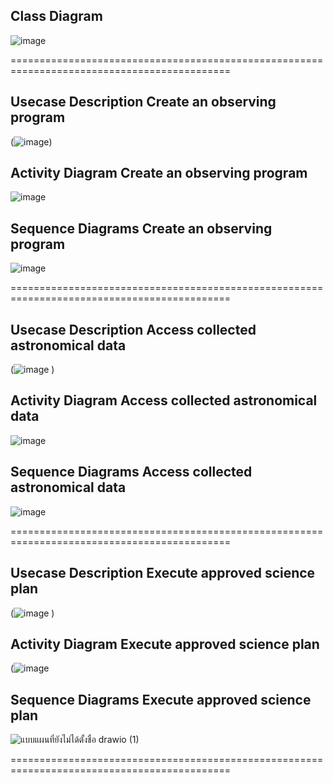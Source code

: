 ## **Class Diagram**
![image]()

============================================================================================

## **Usecase Description Create an observing program**
(![image](https://github.com/user-attachments/assets/8a06d31c-8330-43a8-9637-c76d1bb69f42))

## **Activity Diagram Create an observing program**
![image]()

## **Sequence Diagrams Create an observing program**  
![image]()

============================================================================================

## **Usecase Description Access collected astronomical data**
(![image](https://github.com/user-attachments/assets/1d86f1f7-70e0-44ad-bf20-5302ad8dd0c6)
)
## **Activity Diagram Access collected astronomical data**
![image]()

## **Sequence Diagrams Access collected astronomical data**  
![image]()

============================================================================================

## **Usecase Description Execute approved science plan**
(![image](https://github.com/user-attachments/assets/13c50001-7fb6-4c58-92eb-ed308f9a8ed9)
)

## **Activity Diagram Execute approved science plan**
(![image](https://github.com/user-attachments/assets/197e6c71-5595-4e6c-a4ca-8f1fb2b79f25)

## **Sequence Diagrams Execute approved science plan**  
![แบบแผนที่ยังไม่ได้ตั้งชื่อ drawio (1)]()

============================================================================================



